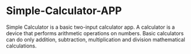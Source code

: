 # Simple-Calculator-APP
Simple Calculator is a basic two-input calculator app.  A calculator is a device that performs arithmetic operations on numbers. Basic calculators can do only addition, subtraction, multiplication and division mathematical calculations.
